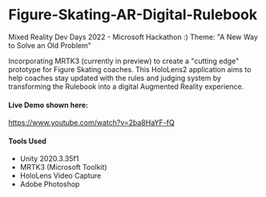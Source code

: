# Figure-Skating-AR-Digital-Rulebook

Mixed Reality Dev Days 2022 - Microsoft Hackathon :)
Theme: "A New Way to Solve an Old Problem"

Incorporating MRTK3 (currently in preview) to create a "cutting edge" prototype for Figure Skating coaches. This HoloLens2 application aims to help coaches stay updated with the rules and judging system by transforming the Rulebook into a digital Augmented Reality experience.

#### Live Demo shown here:
https://www.youtube.com/watch?v=2ba8HaYF-fQ

#### Tools Used

- Unity 2020.3.35f1
- MRTK3 (Microsoft Toolkit)
- HoloLens Video Capture 
- Adobe Photoshop

